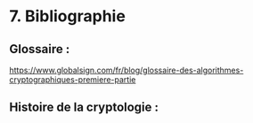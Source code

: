 # 7. Bibliographie

## Glossaire :
https://www.globalsign.com/fr/blog/glossaire-des-algorithmes-cryptographiques-premiere-partie

## Histoire de la cryptologie :

